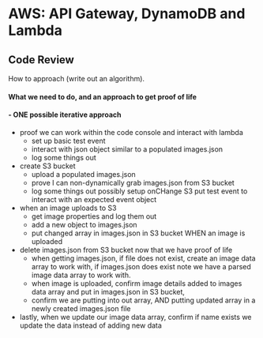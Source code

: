 # AWS: API Gateway, DynamoDB and Lambda

## Code Review

How to approach (write out an algorithm). 

#### What we need to do, and an approach to get proof of life 

#### - ONE possible iterative approach

- proof we can work within the code console and interact with lambda
  - set up basic test event 
  - interact with json object similar to a populated images.json
  - log some things out
- create S3 bucket
  - upload a populated images.json 
  - prove I can non-dynamically grab images.json from S3 bucket
  - log some things out possibly setup onCHange S3 put test event to interact with an expected event object
- when an image uploads to S3
  - get image properties and log them out
  - add a new object to images.json 
  - put changed array in images.json in S3 bucket WHEN an image is uploaded
- delete images.json from S3 bucket now that we have proof of life
  - when getting images.json, if file does not exist, create an image data array to work with, if images.json does exist note we have a parsed image data array to work with.
  - when image is uploaded, confirm image details added to images data array and put in images.json in S3 bucket, 
  - confirm we are putting into out array, AND putting updated array in a newly created images.json file
- lastly, when we update our image data array, confirm if name exists we update the data instead of adding new data
